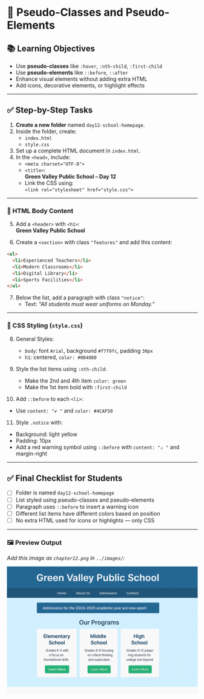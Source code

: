 # 📘 Pseudo-Classes and Pseudo-Elements

## 📚 Learning Objectives
- Use **pseudo-classes** like `:hover`, `:nth-child`, `:first-child`
- Use **pseudo-elements** like `::before`, `::after`
- Enhance visual elements without adding extra HTML
- Add icons, decorative elements, or highlight effects

---

## ✅ Step-by-Step Tasks

1. **Create a new folder** named `day12-school-homepage`.
2. Inside the folder, create:
   - `index.html`
   - `style.css`
3. Set up a complete HTML document in `index.html`.
4. In the `<head>`, include:
   - `<meta charset="UTF-8">`
   - `<title>`:  
     **Green Valley Public School – Day 12**
   - Link the CSS using:  
     `<link rel="stylesheet" href="style.css">`

---

### 🔹 HTML Body Content

5. Add a `<header>` with `<h1>`:  
   **Green Valley Public School**

6. Create a `<section>` with class `"features"` and add this content:

```html
<ul>
  <li>Experienced Teachers</li>
  <li>Modern Classrooms</li>
  <li>Digital Library</li>
  <li>Sports Facilities</li>
</ul>
```

7. Below the list, add a paragraph with class `"notice"`:
   - Text: *"All students must wear uniforms on Monday."*

---

### 🔹 CSS Styling (`style.css`)

8. General Styles:
   - `body`: font `Arial`, background `#f7f9fc`, padding `30px`
   - `h1`: centered, `color: #004080`

9. Style the list items using `:nth-child`:
   - Make the 2nd and 4th item `color: green`
   - Make the 1st item bold with `:first-child`

10. Add `::before` to each `<li>`:
   - Use `content: "✔ "` and `color: #4CAF50`

11. Style `.notice` with:
   - Background: light yellow
   - Padding: 10px
   - Add a red warning symbol using `::before` with `content: "⚠️ "` and margin-right

---

## ✅ Final Checklist for Students

- [ ] Folder is named `day12-school-homepage`
- [ ] List styled using pseudo-classes and pseudo-elements
- [ ] Paragraph uses `::before` to insert a warning icon
- [ ] Different list items have different colors based on position
- [ ] No extra HTML used for icons or highlights — only CSS

---

### 🖼️ Preview Output

*Add this image as `chapter12.png` in `../images/`:*

![chapter12](../images/chapter12.png)

